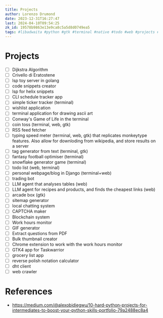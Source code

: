 ```yaml
---
title: Projects
author: Lorenzo Drumond
date: 2023-12-31T16:27:47
last: 2024-04-10T09:54:25
zk_id: 19578b9863e13e9ca8c5a5d8d0749ea5
tags: #libadwaita #python #gtk #terminal #native #todo #web #projects #programming #linux
---
```



# Projects
- [ ] Dijkstra Algorithm
- [ ] Crivello di Eratostene
- [ ] lsp toy server in golang
- [ ] code snippets creator
- [ ] lsp for helix snippets
- [ ] CLI schedule tracker app
- [ ] simple ticker tracker (terminal)
- [ ] wishlist application
- [ ] terminal application for drawing ascii art
- [ ] Conway's Game of Life in the terminal
- [ ] coin toss (terminal, web, gtk)
- [ ] RSS feed fetcher
- [ ] typing speed meter (terminal, web, gtk) that replicates monkeytype features. Also allow for downloding from wikipedia, and store results on a server
- [ ] tag generator from text (terminal, gtk)
- [ ] fantasy football optimiser (terminal)
- [ ] snowflake generator game (terminal)
- [ ] todo list (web, terminal)
- [ ] personal webpage/blog in Django (terminal+web)
- [ ] trading bot
- [ ] LLM agent that analyses tables (web)
- [ ] LLM agent for recipes and products, and finds the cheapest links (web)
- [ ] arcade box (gtk)
- [ ] sitemap generator
- [ ] local chatting system
- [ ] CAPTCHA maker
- [ ] Blockchain system
- [ ] Work hours monitor
- [ ] GIF generator
- [ ] Extract questions from PDF
- [ ] Bulk thumbnail creator
- [ ] Chrome extension to work with the work hours monitor
- [ ] GTK4 app for Taskwarrior
- [ ] grocery list app
- [ ] reverse polish notation calculator
- [ ] dht client
- [ ] web crawler

# References
- https://medium.com/@alexobidiegwu/10-hard-python-projects-for-intermediates-to-boost-your-python-skills-portfolio-79a2488ec8a4
